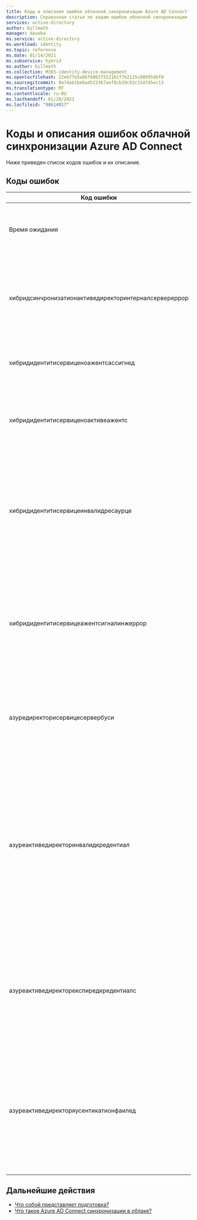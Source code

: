 ```yaml
---
title: Коды и описания ошибок облачной синхронизации Azure AD Connect
description: Справочная статья по кодам ошибок облачной синхронизации
services: active-directory
author: billmath
manager: daveba
ms.service: active-directory
ms.workload: identity
ms.topic: reference
ms.date: 01/14/2021
ms.subservice: hybrid
ms.author: billmath
ms.collection: M365-identity-device-management
ms.openlocfilehash: 22e677e5a86f60627552161f7b2115c08695dbf0
ms.sourcegitcommit: 8a74ab1beba4522367aef8cb39c92c1147d5ec13
ms.translationtype: MT
ms.contentlocale: ru-RU
ms.lasthandoff: 01/20/2021
ms.locfileid: "98614017"
---
```

# <a name="azure-ad-connect-cloud-sync-error-codes-and-descriptions"></a>Коды и описания ошибок облачной синхронизации Azure AD Connect
Ниже приведен список кодов ошибок и их описание.


## <a name="error-codes"></a>Коды ошибок

|Код ошибки|Сведения|Сценарий|Решение|
|-----|-----|-----|-----|
|Время ожидания|Сообщение об ошибке: при обращении к локальному агенту и синхронизации конфигурации была обнаружена ошибка времени ожидания запроса. Дополнительные вопросы, связанные с агентом синхронизации в облаке, см. в руководстве по устранению неполадок.|Время ожидания запроса истекло. Текущее значение времени ожидания — 10 минут.|См. [рекомендации по устранению неполадок](how-to-troubleshoot.md)|
|хибридсинчронизатионактиведиректоринтерналсервереррор|Сообщение об ошибке: на этом этапе не удалось обработать этот запрос. Если проблема не исчезнет, обратитесь в службу поддержки и укажите следующий идентификатор задания: AD2AADProvisioning. 30b500eaf9c643b2b78804e80c1421fe. 5c291d3c-d29f-4570-9d6b-f0c2fa3d5926. Дополнительные сведения: обработка HTTP-запроса привела к исключению. |Не удалось обработать параметры, полученные в запросе SCIM, в поисковый запрос.|Дополнительные сведения см. в ответе HTTP, возвращаемом свойством "Response" этого исключения.|
|хибридидентитисервиценоажентсассигнед|Сообщение об ошибке: не удалось найти активный агент для домена, который вы пытаетесь синхронизировать. Проверьте, не были ли удалены агенты. Если это так, переустановите агент повторно.|Агенты не выполняются. Вероятно, агенты удалены. Зарегистрируйте новый агент.|"В этом случае на портале не будет отображаться ни один агент, назначенный этому домену.|
|хибридидентитисервиценоактивеажентс|Сообщение об ошибке: не удалось найти активный агент для домена, который вы пытаетесь синхронизировать. Проверьте, выполняется ли агент, перейдя на сервер, на котором установлен агент, и проверьте, работает ли "Microsoft Azure AD агента облачной синхронизации" в разделе "службы".|"Агенты не ожидают конечную точку ServiceBus. [Агент находится за брандмауэром, который не разрешает подключения к служебной шине](../../active-directory/manage-apps/application-proxy-configure-connectors-with-proxy-servers.md#use-the-outbound-proxy-server)|
|хибридидентитисервицеинвалидресаурце|Сообщение об ошибке: на этом этапе не удалось обработать этот запрос. Если проблема не исчезнет, обратитесь в службу поддержки и укажите следующий идентификатор задания: AD2AADProvisioning. 3a2a0d8418f34f54a03da5b70b1f7b0c. d583d090-9cd3-4d0a-aee6-8d666658c3e9. Дополнительные сведения: похоже, возникла ошибка в настройке облачной синхронизации. Повторно зарегистрируйте агент облачной синхронизации в локальном домене AD и перезапустите конфигурацию с портала Azure.|Необходимо задать имя ресурса, чтобы он знал, к какому агенту следует обращаться.|Повторно зарегистрируйте агент облачной синхронизации в локальном домене AD и перезапустите конфигурацию с портала Azure.|
|хибридидентитисервицеажентсигналинжеррор|Сообщение об ошибке: на этом этапе не удалось обработать этот запрос. Если проблема не исчезнет, обратитесь в службу поддержки и укажите следующий идентификатор задания: AD2AADProvisioning. 92d2e8750f37407fa2301c9e52ad7e9b. efb835ef-62e8-42e3-b495-18d5272eb3f9. Дополнительные сведения: не удалось обработать этот запрос на этом этапе. Если проблема не исчезнет, обратитесь в службу поддержки, указав идентификатор задания (из области состояния вашей конфигурации).|Служебной шине не удается отправить агенту сообщение. Может быть непростой в служебной шине, или агент не отвечает.|Если проблема не исчезнет, обратитесь в службу поддержки, указав идентификатор задания (из области состояния вашей конфигурации).|
|азуредиректорисервицесервербуси|Сообщение об ошибке: произошла ошибка. Код ошибки: 81. Описание ошибки: Azure Active Directory в данный момент занят. Эта операция будет выполнена автоматически. Если эта проблема повторяется более 24 часов, обратитесь в службу технической поддержки. ИДЕНТИФИКАТОР отслеживания: 8a4ab3b5-3664-4278-ab64-9cff37fd3f4f имя сервера:|Azure Active Directory в данный момент занят.|Если эта проблема повторяется более 24 часов, обратитесь в службу технической поддержки.|
|азуреактиведиректоринвалидкредентиал|Сообщение об ошибке: обнаружена ошибка в учетной записи службы, используемой для запуска Azure AD Connect облачной синхронизации. Чтобы восстановить учетную запись облачной службы, выполните инструкции, приведенные [здесь](https://go.microsoft.com/fwlink/?linkid=2150988). Если ошибка не исчезнет, обратитесь в службу поддержки, указав идентификатор задания (из области состояния вашей конфигурации). Дополнительные сведения об ошибке: Кредентиалсинвалид AADSTS50034: учетная запись пользователя {Емаилхидден} не существует в каталоге skydrive365.onmicrosoft.com. Чтобы войти в это приложение, учетная запись должна быть добавлена в каталог. Идентификатор трассировки: идентификатор корреляции 14b63033-3bc9-4bd4-b871-5eb4b3500200:57d93ed1-be4d-483c-997c-a3b6f03deb00 timestamp: 2021-01-12 21:08:29Z |Эта ошибка возникает, когда учетная запись службы синхронизации Адтоаадсинксервицеаккаунт не существует в клиенте. Это может быть вызвано случайным удалением учетной записи.|Чтобы исправить учетную запись службы, используйте [Repair-аадклаудсинктулсаккаунт](reference-powershell.md#repair-aadcloudsynctoolsaccount) .|
|азуреактиведиректорекспиредкредентиалс|Сообщение об ошибке: на этом этапе не удалось обработать этот запрос. Если проблема не исчезнет, обратитесь в службу поддержки, указав идентификатор задания (из области состояния вашей конфигурации). Дополнительные сведения об ошибке: Кредентиалсекспиред AADSTS50055: срок действия пароля истек. Идентификатор трассировки: идентификатор корреляции 989b1841-dbe5-49c9-ab6c-9aa25f7b0e00:1c69b196-1c3a-4381-9187-c84747807155 timestamp: 2021-01-12 20:59:31Z | Код состояния ответа не указывает на успешное выполнение: 401 (несанкционированный).|Срок действия учетных данных учетной записи службы AAD Sync истек.|Чтобы восстановить учетную запись облачной службы, выполните инструкции по адресу https://go.microsoft.com/fwlink/?linkid=2150988 . Если ошибка не исчезнет, обратитесь в службу поддержки, указав идентификатор задания (из области состояния вашей конфигурации).  Дополнительные сведения об ошибке: учетные данные клиента административного Azure Active Directory были изменены для токена OAuth с истекшим сроком действия.|
|азуреактиведиректоряусентикатионфаилед|Сообщение об ошибке: на этом этапе не удалось обработать этот запрос. Если проблема не исчезнет, обратитесь в службу поддержки и укажите следующий идентификатор задания: AD2AADProvisioning. 60b943e88f234db2b887f8cb91dee87c. 707be0d2-c6a9-405d-a3b9-de87761dc3ac. Дополнительные сведения: не удалось обработать этот запрос на этом этапе. Если проблема не исчезнет, обратитесь в службу поддержки, указав идентификатор задания (из области состояния вашей конфигурации). Дополнительные сведения об ошибке: Унекспектедеррор.|Неизвестная ошибка.|Если проблема не исчезнет, обратитесь в службу поддержки, указав идентификатор задания (из области состояния вашей конфигурации).|

## <a name="next-steps"></a>Дальнейшие действия 

- [Что собой представляет подготовка?](what-is-provisioning.md)
- [Что такое Azure AD Connect синхронизации в облаке?](what-is-cloud-sync.md)
